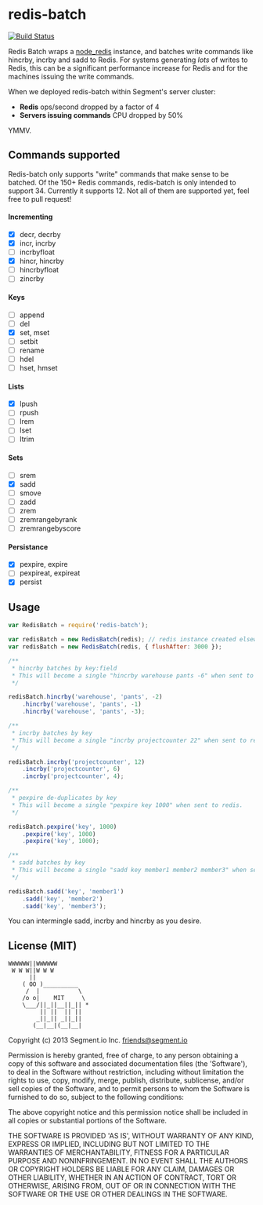 redis-batch
===========

[![Build Status](https://magnum.travis-ci.com/segmentio/redis-batch.png?token=exthRyNRTLjkmpmb4FUi&branch=master)](https://magnum.travis-ci.com/segmentio/cloud)

Redis Batch wraps a [node_redis](https://github.com/mranney/node_redis) instance, and batches write commands like hincrby, incrby and sadd to Redis. For systems generating *lots* of writes to Redis, this can be a significant performance increase for Redis and for the machines issuing the write commands.

When we deployed redis-batch within Segment's server cluster:
+ **Redis** ops/second dropped by a factor of 4
+ **Servers issuing commands** CPU dropped by 50%

YMMV.

## Commands supported
Redis-batch only supports "write" commands that make sense to be batched. Of the 150+ Redis commands, redis-batch is only intended to support 34. Currently it supports 12. Not all of them are supported yet, feel free to pull request!

#### Incrementing
- [x] decr, decrby
- [x] incr, incrby
- [ ] incrbyfloat
- [x] hincr, hincrby
- [ ] hincrbyfloat
- [ ] zincrby

#### Keys
- [ ] append
- [ ] del
- [x] set, mset
- [ ] setbit
- [ ] rename
- [ ] hdel
- [ ] hset, hmset

#### Lists
- [x] lpush
- [ ] rpush
- [ ] lrem
- [ ] lset
- [ ] ltrim

#### Sets
- [ ] srem
- [x] sadd
- [ ] smove
- [ ] zadd
- [ ] zrem
- [ ] zremrangebyrank
- [ ] zremrangebyscore

#### Persistance
- [x] pexpire, expire
- [ ] pexpireat, expireat
- [x] persist

## Usage

```javascript
var RedisBatch = require('redis-batch');

var redisBatch = new RedisBatch(redis); // redis instance created elsewhere
var redisBatch = new RedisBatch(redis, { flushAfter: 3000 });

/**
 * hincrby batches by key:field
 * This will become a single "hincrby warehouse pants -6" when sent to redis.
 */

redisBatch.hincrby('warehouse', 'pants', -2)
    .hincrby('warehouse', 'pants', -1)
    .hincrby('warehouse', 'pants', -3);

/**
 * incrby batches by key
 * This will become a single "incrby projectcounter 22" when sent to redis.
 */

redisBatch.incrby('projectcounter', 12)
    .incrby('projectcounter', 6)
    .incrby('projectcounter', 4);

/**
 * pexpire de-duplicates by key
 * This will become a single "pexpire key 1000" when sent to redis.
 */

redisBatch.pexpire('key', 1000)
    .pexpire('key', 1000)
    .pexpire('key', 1000);

/**
 * sadd batches by key
 * This will become a single "sadd key member1 member2 member3" when sent to redis.
 */

redisBatch.sadd('key', 'member1')
    .sadd('key', 'member2')
    .sadd('key', 'member3');
```

You can intermingle sadd, incrby and hincrby as you desire.

## License (MIT)

```
WWWWWW||WWWWWW
 W W W||W W W
      ||
    ( OO )__________
     /  |           \
    /o o|    MIT     \
    \___/||_||__||_|| *
         || ||  || ||
        _||_|| _||_||
       (__|__|(__|__|
```

Copyright (c) 2013 Segment.io Inc. <friends@segment.io>

Permission is hereby granted, free of charge, to any person obtaining a copy of this software and associated documentation files (the 'Software'), to deal in the Software without restriction, including without limitation the rights to use, copy, modify, merge, publish, distribute, sublicense, and/or sell copies of the Software, and to permit persons to whom the Software is furnished to do so, subject to the following conditions:

The above copyright notice and this permission notice shall be included in all copies or substantial portions of the Software.

THE SOFTWARE IS PROVIDED 'AS IS', WITHOUT WARRANTY OF ANY KIND, EXPRESS OR IMPLIED, INCLUDING BUT NOT LIMITED TO THE WARRANTIES OF MERCHANTABILITY, FITNESS FOR A PARTICULAR PURPOSE AND NONINFRINGEMENT. IN NO EVENT SHALL THE AUTHORS OR COPYRIGHT HOLDERS BE LIABLE FOR ANY CLAIM, DAMAGES OR OTHER LIABILITY, WHETHER IN AN ACTION OF CONTRACT, TORT OR OTHERWISE, ARISING FROM, OUT OF OR IN CONNECTION WITH THE SOFTWARE OR THE USE OR OTHER DEALINGS IN THE SOFTWARE.
